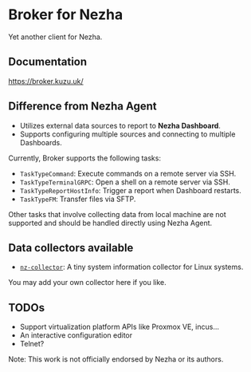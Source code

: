 # Broker for Nezha

Yet another client for Nezha.

## Documentation
<https://broker.kuzu.uk/>

## Difference from Nezha Agent
- Utilizes external data sources to report to **Nezha Dashboard**.
- Supports configuring multiple sources and connecting to multiple Dashboards.

Currently, Broker supports the following tasks:
- `TaskTypeCommand`: Execute commands on a remote server via SSH.
- `TaskTypeTerminalGRPC`: Open a shell on a remote server via SSH.
- `TaskTypeReportHostInfo`: Trigger a report when Dashboard restarts.
- `TaskTypeFM`: Transfer files via SFTP.

Other tasks that involve collecting data from local machine are not supported and should be handled directly using Nezha Agent.

## Data collectors available
- [`nz-collector`](https://git.kuzu.uk/nz-collector.git/): A tiny system information collector for Linux systems.

You may add your own collector here if you like.

## TODOs
- Support virtualization platform APIs like Proxmox VE, incus...
- An interactive configuration editor
- Telnet?

Note: This work is not officially endorsed by Nezha or its authors.
